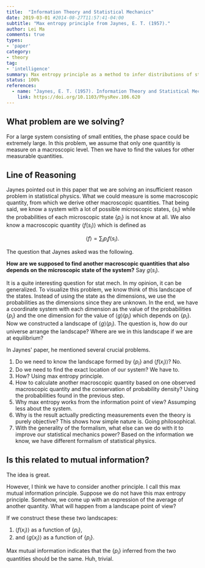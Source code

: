 ```yaml
---
title:  "Information Theory and Statistical Mechanics"
date: 2019-03-01 #2014-08-27T11:57:41-04:00
subtitle: "Max entropy principle from Jaynes, E. T. (1957)."
author: Lei Ma
comments: true
types:
- 'paper'
category:
- theory
tag:
- 'intelligence'
summary: Max entropy principle as a method to infer distributions of statistical systems
status: 100%
references:
  - name: "Jaynes, E. T. (1957). Information Theory and Statistical Mechanics. Physical Review, 106(4), 620–630."
    link: https://doi.org/10.1103/PhysRev.106.620
---
```


## What problem are we solving?

For a large system consisting of small entities, the phase space could be extremely large. In this problem, we assume that only one quantitiy is measure on a macroscopic level. Then we have to find the values for other measurable quantities.


## Line of Reasoning


Jaynes pointed out in this paper that we are solving an insufficient reason problem in statistical physics. What we could measure is some macroscopic quantity, from which we derive other macroscopic quantities. That being said, we know a system with a lot of possible microscopic states, $\{ s_i \}$ while the probabilities of each microscopic state $\{p_i \}$ is not know at all. We also know a macroscopic quantity $\langle f(s_i) \rangle$ which is defined as

$$
\langle f \rangle = \sum_i p_i f(s_i).
$$

The question that Jaynes asked was the following.

**How are we supposed to find another macroscopic quantities that also depends on the microscopic state of the system?** Say $g(s_i)$.

It is a quite interesting question for stat mech. In my opinion, it can be generalized. To visualize this problem, we know think of this landscape of the states. Instead of using the state as the dimensions, we use the probabilities as the dimensions since they are unknown. In the end, we have a coordinate system with each dimension as the value of the probabilities $\{p_i\}$ and the one dimension for the value of $\langle g \rangle (p_i)$ which depends on $\{p_i\}$. Now we constructed a landscape of $\langle g \rangle (p_i)$. The question is, how do our universe arrange the landscape? Where are we in this landscape if we are at equilibrium?


In Jaynes' paper, he mentioned several crucial problems.

1. Do we need to know the landscape formed by $\{p_i\}$ and $\langle f(x_i)\rangle$? No.
2. Do we need to find the exact location of our system? We have to.
3. How? Using max entropy principle.
4. How to calculate another macroscopic quantity based on one observed macroscopic quantity and the conservation of probability density? Using the probabilities found in the previous step.
5. Why max entropy works from the information point of view? Assumping less about the system.
6. Why is the result actually predicting measurements even the theory is purely objective? This shows how simple nature is. Going philosophical.
7. With the generality of the formalism, what else can we do with it to improve our statistical mechanics power? Based on the information we know, we have different formalism of statistical physics.


Is this related to mutual information?
-----------------------------------------

The idea is great.

However, I think we have to consider another principle. I call this max mutual information principle. Suppose we do not have this max entropy principle. Somehow, we come up with an expression of the average of another quantity. What will happen from a landscape point of view?

If we construct these these two landscapes:

1. $\langle f(x_i)\rangle$ as a function of $\{p_i\}$,
2. and $\langle g(x_i)\rangle$ as a function of $\{p_i\}$.

Max mutual information indicates that the $\{p_i\}$ inferred from the two quantities should be the same. Huh, trivial.

